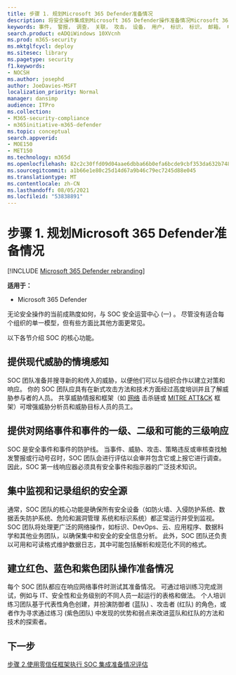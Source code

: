 ```yaml
---
title: 步骤 1. 规划Microsoft 365 Defender准备情况
description: 将安全操作集成到Microsoft 365 Defender操作准备情况Microsoft 365 Defender规划基础知识。
keywords: 事件， 警报， 调查， 关联， 攻击， 设备， 用户， 标识， 标识， 邮箱， 电子邮件， 365， microsoft， m365， 事件响应， 网络攻击， secops， 安全操作， soc
search.product: eADQiWindows 10XVcnh
ms.prod: m365-security
ms.mktglfcycl: deploy
ms.sitesec: library
ms.pagetype: security
f1.keywords:
- NOCSH
ms.author: josephd
author: JoeDavies-MSFT
localization_priority: Normal
manager: dansimp
audience: ITPro
ms.collection:
- M365-security-compliance
- m365initiative-m365-defender
ms.topic: conceptual
search.appverid:
- MOE150
- MET150
ms.technology: m365d
ms.openlocfilehash: 82c2c30ffd09d04aae6dbba66b0efa6bcde9cbf353da632b74843ac45c74af1c
ms.sourcegitcommit: a1b66e1e80c25d14d67a9b46c79ec7245d88e045
ms.translationtype: MT
ms.contentlocale: zh-CN
ms.lasthandoff: 08/05/2021
ms.locfileid: "53838891"
---
```

# <a name="step-1-plan-for-microsoft-365-defender-operations-readiness"></a>步骤 1. 规划Microsoft 365 Defender准备情况

[!INCLUDE [Microsoft 365 Defender rebranding](../includes/microsoft-defender.md)]

**适用于：**
- Microsoft 365 Defender

无论安全操作的当前成熟度如何，与 SOC 安全运营中心 (一) 。 尽管没有适合每个组织的单一模型，但有些方面比其他方面更常见。 

以下各节介绍 SOC 的核心功能。

## <a name="provide-situational-awareness-of-modern-threats"></a>提供现代威胁的情境感知

SOC 团队准备并搜寻新的和传入的威胁，以便他们可以与组织合作以建立对策和响应。 你的 SOC 团队应具有在新式攻击方法和技术方面经过高度培训并且了解威胁参与者的人员。 共享威胁情报和框架（如 [网络](https://www.microsoft.com/security/blog/2016/11/28/disrupting-the-kill-chain/) 击杀链或 [MITRE ATT&CK](https://attack.mitre.org/) 框架）可增强威胁分析员和威胁目标人员的员工。

## <a name="provide-first-second-and-potentially-third-level-responses-to-cyber-incidents-and-events"></a>提供对网络事件和事件的一级、二级和可能的三级响应

SOC 是安全事件和事件的防护线。 当事件、威胁、攻击、策略违反或审核查找触发警报或行动号召时，SOC 团队会进行评估以会审并包含它或上报它进行调查。 因此，SOC 第一线响应器必须具有安全事件和指示器的广泛技术知识。

## <a name="centralize-monitoring-and-logging-of-your-organizations-security-sources"></a>集中监视和记录组织的安全源 

通常，SOC 团队的核心功能是确保所有安全设备（如防火墙、入侵防护系统、数据丢失防护系统、危险和漏洞管理 系统和标识系统）都正常运行并受到监视。 SOC 团队将处理更广泛的网络操作，如标识、DevOps、云、应用程序、数据科学和其他业务团队，以确保集中和安全的安全信息分析。 此外，SOC 团队还负责以可用和可读格式维护数据日志，其中可能包括解析和规范化不同的格式。

## <a name="establish-red-blue-and-purple-team-operational-readiness"></a>建立红色、蓝色和紫色团队操作准备情况

每个 SOC 团队都应在响应网络事件时测试其准备情况。 可通过培训练习完成测试，例如与 IT、安全性和业务级别的不同人员一起运行的表格和做法。 个人培训练习团队基于代表性角色创建，并扮演防御者 (蓝队) 、攻击者 (红队) 的角色，或者作为寻求通过练习 (紫色团队) 中发现的优势和弱点来改进蓝队和红队的方法和技术的探索者。

## <a name="next-step"></a>下一步

[步骤 2.使用零信任框架执行 SOC 集成准备情况评估](integrate-microsoft-365-defender-secops-readiness.md)



